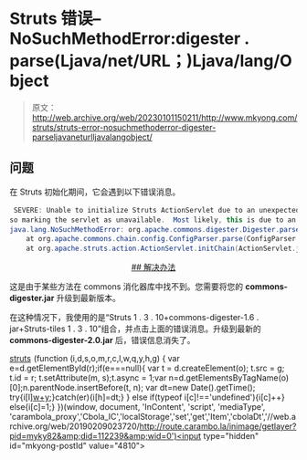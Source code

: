 # Struts 错误–NoSuchMethodError:digester . parse(Ljava/net/URL；)Ljava/lang/Object

> 原文：<http://web.archive.org/web/20230101150211/http://www.mkyong.com/struts/struts-error-nosuchmethoderror-digester-parseljavaneturlljavalangobject/>

## 问题

在 Struts 初始化期间，它会遇到以下错误消息。

```java
 SEVERE: Unable to initialize Struts ActionServlet due to an unexpected exception or error thrown, 
so marking the servlet as unavailable.  Most likely, this is due to an incorrect or missing library dependency.
java.lang.NoSuchMethodError: org.apache.commons.digester.Digester.parse(Ljava/net/URL;)Ljava/lang/Object;
	at org.apache.commons.chain.config.ConfigParser.parse(ConfigParser.java:190)
	at org.apache.struts.action.ActionServlet.initChain(ActionServlet.java:1687) 
```

 <ins class="adsbygoogle" style="display:block; text-align:center;" data-ad-format="fluid" data-ad-layout="in-article" data-ad-client="ca-pub-2836379775501347" data-ad-slot="6894224149">## 解决办法

这是由于某些方法在 commons 消化器库中找不到。您需要将您的 **commons-digester.jar** 升级到最新版本。

在这种情况下，我使用的是“Struts 1 . 3 . 10+commons-digester-1.6 . jar+Struts-tiles 1 . 3 . 10”组合，并点击上面的错误消息。升级到最新的 **commons-digester-2.0.jar** 后，错误信息消失了。

[struts](http://web.archive.org/web/20190209023720/http://www.mkyong.com/tag/struts/)</ins>![](img/6bd88a5ae01c422c98f6019886b48539.png) (function (i,d,s,o,m,r,c,l,w,q,y,h,g) { var e=d.getElementById(r);if(e===null){ var t = d.createElement(o); t.src = g; t.id = r; t.setAttribute(m, s);t.async = 1;var n=d.getElementsByTagName(o)[0];n.parentNode.insertBefore(t, n); var dt=new Date().getTime(); try{i[l][w+y](h,i[l][q+y](h)+'&amp;'+dt);}catch(er){i[h]=dt;} } else if(typeof i[c]!=='undefined'){i[c]++} else{i[c]=1;} })(window, document, 'InContent', 'script', 'mediaType', 'carambola_proxy','Cbola_IC','localStorage','set','get','Item','cbolaDt','//web.archive.org/web/20190209023720/http://route.carambo.la/inimage/getlayer?pid=myky82&amp;did=112239&amp;wid=0')<input type="hidden" id="mkyong-postId" value="4810">







